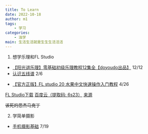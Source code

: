 ```yaml
---
title: To Learn 
date: 2022-10-18
author: m1
tags:
    - 学习
categories:
    - 浊学
main: 生活生活就是生生生活活活
---
```


1. 想学乐理和FL Studio

* [【阳光讲乐理】零基础初级乐理教程12集全【doyoudo出品】](https://www.bilibili.com/video/BV1ms411q714)  12/12
* [认识五线谱](https://www.bilibili.com/video/av4125801/) 2/6
<!--* [【FLStudio】一段舞曲的制作全过程（四小节）](https://www.bilibili.com/video/BV16s411v7gf/) -->
* [【官方正版】FL studio 20 水果中文快速操作入门教程](https://www.bilibili.com/video/BV1d441187Kq/) 4/26

[FL Studio下载](https://usersdrive.com/ww9z10yygexu.html) [百度云（提取码: 6s23）](https://pan.baidu.com/s/15oGsTDCGO4VbDzgAdLa7aQ?pwd=6s23) [来源](https://appnee.com/fl-studio/)

~~该死的思杰马克丁~~

2. 学简单摄影

* [手机摄影基础](https://le.ouchn.cn/courseDetails/CH880000000287) 7/19